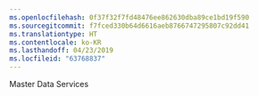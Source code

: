 ```yaml
---
ms.openlocfilehash: 0f37f32f7fd48476ee862630dba89ce1bd19f590
ms.sourcegitcommit: f7fced330b64d6616aeb8766747295807c92dd41
ms.translationtype: HT
ms.contentlocale: ko-KR
ms.lasthandoff: 04/23/2019
ms.locfileid: "63768837"
---
```

 Master  Data  Services 